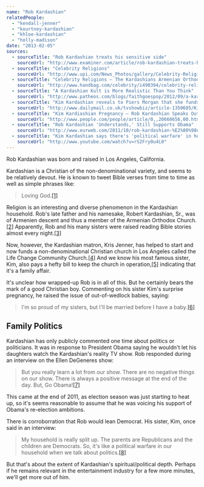 ```yaml
---
name: "Rob Kardashian"
relatedPeople:
  - "kendall-jenner"
  - "kourtney-kardashian"
  - "khloe-kardashian"
  - "holly-madison"
date: "2013-02-05"
sources:
  - sourceTitle: "Rob Kardashian treats his sensitive side"
    sourceUrl: "http://www.examiner.com/article/rob-kardashian-treats-his-sensitive-side-photo-slideshow"
  - sourceTitle: "Celebrity Religions"
    sourceUrl: "http://www.upi.com/News_Photos/gallery/Celebrity-Religions/4764/5"
  - sourceTitle: "Celebrity Religions – The Kardashians Armenian Orthodox"
    sourceUrl: "http://www.handbag.com/celebrity/i490394/celebrity-religion-celebrity-religionthe-kardashians-arenian-orthodox.html"
  - sourceTitle: "A Kardashian Kult is More Realistic Than You Think"
    sourceUrl: "http://www.patheos.com/blogs/faithgoespop/2012/09/a-kardashian-kult-is-more-realistic-than-you-think/"
  - sourceTitle: "Kim Kardashian reveals to Piers Morgan that she funds mother Kris' church"
    sourceUrl: "http://www.dailymail.co.uk/tvshowbiz/article-1350685/Kim-Kardashian-reveals-Piers-Morgan-funds-mother-Kris-church.html"
  - sourceTitle: "Kim Kardiashian Pregnancy – Rob Kardashian Speaks Out"
    sourceUrl: "http://www.people.com/people/article/0,,20660656,00.html"
  - sourceTitle: "Rob Kardashian 'Understands,' Still Supports Obama"
    sourceUrl: "http://www.eurweb.com/2011/10/rob-kardashian-%E2%80%98understands%E2%80%99-still-supports-obama/"
  - sourceTitle: "Kim Kardashian says there's 'political warfare' in her house, parents are Republicans"
    sourceUrl: "http://www.youtube.com/watch?v=rS2Fry0u4L0"
---
```


Rob Kardashian was born and raised in Los Angeles, California.

Kardashian is a Christian of the non-denominational variety, and seems to be relatively devout. He is known to tweet Bible verses from time to time as well as simple phrases like:

>Loving God.<a class="source-citation" href="#http://www.examiner.com/article/rob-kardashian-treats-his-sensitive-side-photo-slideshow" title="Rob Kardashian treats his sensitive side">[1]</a>

Religion is an interesting and diverse phenomenon in the Kardashian household. Rob's late father and his namesake, Robert Kardashian, Sr., was of Armenien descent and thus a member of the Armenian Orthodox Church.<a class="source-citation" href="#http://www.upi.com/News_Photos/gallery/Celebrity-Religions/4764/5" title="Celebrity Religions">[2]</a> Apparently, Rob and his many sisters were raised reading Bible stories almost every night.<a class="source-citation" href="#http://www.handbag.com/celebrity/i490394/celebrity-religion-celebrity-religionthe-kardashians-arenian-orthodox.html" title="Celebrity Religions – The Kardashians Armenian Orthodox">[3]</a>

Now, however, the Kardashian matron, Kris Jenner, has helped to start and now funds a non-denominational Christian church in Los Angeles called the Life Change Community Church.<a class="source-citation" href="#http://www.patheos.com/blogs/faithgoespop/2012/09/a-kardashian-kult-is-more-realistic-than-you-think/" title="A Kardashian Kult is More Realistic Than You Think">[4]</a> And we know his most famous sister, Kim, also pays a hefty bill to keep the church in operation,<a class="source-citation" href="#http://www.dailymail.co.uk/tvshowbiz/article-1350685/Kim-Kardashian-reveals-Piers-Morgan-funds-mother-Kris-church.html" title="Kim Kardashian reveals to Piers Morgan that she funds mother Kris&apos; church">[5]</a> indicating that it's a family affair.

It's unclear how wrapped-up Rob is in all of this. But he certainly bears the mark of a good Christian boy. Commenting on his sister Kim's surprise pregnancy, he raised the issue of out-of-wedlock babies, saying:

>I'm so proud of my sisters, but I'll be married before I have a baby.<a class="source-citation" href="#http://www.people.com/people/article/0,,20660656,00.html" title="Kim Kardiashian Pregnancy – Rob Kardashian Speaks Out">[6]</a>

## 

## Family Politics

Kardashian has only publicly commented one time about politics or politicians. It was in response to President Obama saying he wouldn't let his daughters watch the Kardashian's reality TV show. Rob responded during an interview on the Ellen DeGeneres show:

>But you really learn a lot from our show. There are no negative things on our show. There is always a positive message at the end of the day. But, Go Obama!<a class="source-citation" href="#http://www.eurweb.com/2011/10/rob-kardashian-%E2%80%98understands%E2%80%99-still-supports-obama/" title="Rob Kardashian &apos;Understands,&apos; Still Supports Obama">[7]</a>

This came at the end of 2011, as election season was just starting to heat up, so it's seems reasonable to assume that he was voicing his support of Obama's re-election ambitions.

There is corroborration that Rob would lean Democrat. His sister, Kim, once said in an interview:

>My household is really split up. The parents are Republicans and the children are Democrats. So, it's like a political warfare in our household when we talk about politics.<a class="source-citation" href="#http://www.youtube.com/watch?v=rS2Fry0u4L0" title="Kim Kardashian says there&apos;s &apos;political warfare&apos; in her house, parents are Republicans">[8]</a>

But that's about the extent of Kardashian's spiritual/political depth. Perhaps if he remains relevant in the entertainment industry for a few more minutes, we'll get more out of him.